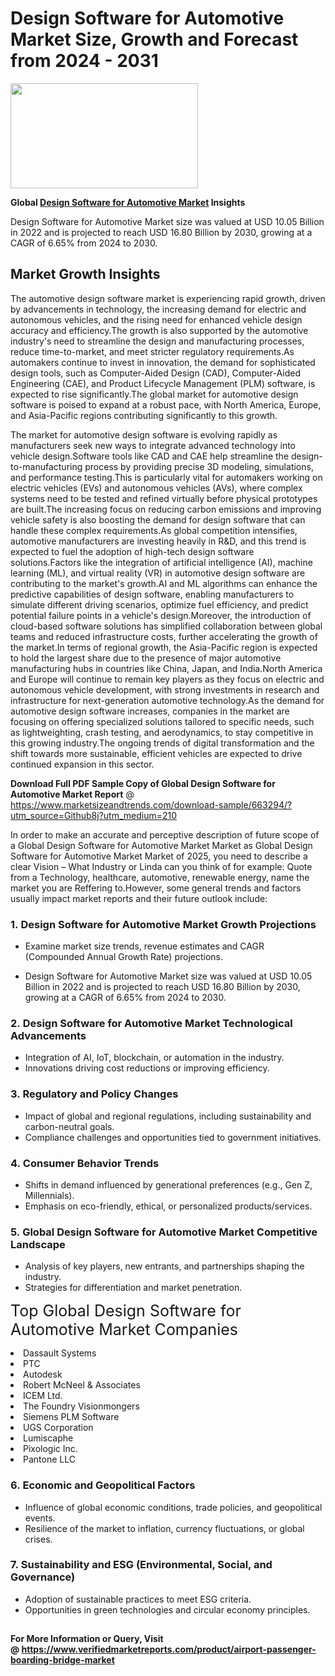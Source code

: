 <H1>Design Software for Automotive Market Size, Growth and Forecast from 2024 - 2031</H1><img class="aligncenter size-medium wp-image-584254" src="https://thirdeyenews.in/wp-content/uploads/2024/09/Global-Market-Research-300x168.jpeg" alt="" width="300" height="168" /><p><strong>Global&nbsp;<a href="https://www.marketsizeandtrends.com/download-sample/663294/?utm_source=Github8j?utm_medium=210">Design Software for Automotive Market</a> Insights</strong></p><p>Design Software for Automotive Market size was valued at USD 10.05 Billion in 2022 and is projected to reach USD 16.80 Billion by 2030, growing at a CAGR of 6.65% from 2024 to 2030.</p><p><h2>Market Growth Insights</h2> <p>The automotive design software market is experiencing rapid growth, driven by advancements in technology, the increasing demand for electric and autonomous vehicles, and the rising need for enhanced vehicle design accuracy and efficiency.The growth is also supported by the automotive industry's need to streamline the design and manufacturing processes, reduce time-to-market, and meet stricter regulatory requirements.As automakers continue to invest in innovation, the demand for sophisticated design tools, such as Computer-Aided Design (CAD), Computer-Aided Engineering (CAE), and Product Lifecycle Management (PLM) software, is expected to rise significantly.The global market for automotive design software is poised to expand at a robust pace, with North America, Europe, and Asia-Pacific regions contributing significantly to this growth.</p> <p>The market for automotive design software is evolving rapidly as manufacturers seek new ways to integrate advanced technology into vehicle design.Software tools like CAD and CAE help streamline the design-to-manufacturing process by providing precise 3D modeling, simulations, and performance testing.This is particularly vital for automakers working on electric vehicles (EVs) and autonomous vehicles (AVs), where complex systems need to be tested and refined virtually before physical prototypes are built.The increasing focus on reducing carbon emissions and improving vehicle safety is also boosting the demand for design software that can handle these complex requirements.As global competition intensifies, automotive manufacturers are investing heavily in R&D, and this trend is expected to fuel the adoption of high-tech design software solutions.Factors like the integration of artificial intelligence (AI), machine learning (ML), and virtual reality (VR) in automotive design software are contributing to the market's growth.AI and ML algorithms can enhance the predictive capabilities of design software, enabling manufacturers to simulate different driving scenarios, optimize fuel efficiency, and predict potential failure points in a vehicle's design.Moreover, the introduction of cloud-based software solutions has simplified collaboration between global teams and reduced infrastructure costs, further accelerating the growth of the market.In terms of regional growth, the Asia-Pacific region is expected to hold the largest share due to the presence of major automotive manufacturing hubs in countries like China, Japan, and India.North America and Europe will continue to remain key players as they focus on electric and autonomous vehicle development, with strong investments in research and infrastructure for next-generation automotive technology.As the demand for automotive design software increases, companies in the market are focusing on offering specialized solutions tailored to specific needs, such as lightweighting, crash testing, and aerodynamics, to stay competitive in this growing industry.The ongoing trends of digital transformation and the shift towards more sustainable, efficient vehicles are expected to drive continued expansion in this sector.<p><span class=""><strong>Download Full PDF Sample Copy of Global Design Software for Automotive Market Report</strong> @ <a href="https://www.marketsizeandtrends.com/download-sample/663294/?utm_source=Github8j?utm_medium=210" target="_blank">https://www.marketsizeandtrends.com/download-sample/663294/?utm_source=Github8j?utm_medium=210</a></span></p><p>In order to make an accurate and perceptive description of future scope of a Global&nbsp;Design Software for Automotive Market Market as Global&nbsp;Design Software for Automotive Market Market of 2025, you need to describe a clear Vision &ndash; What Industry or Linda can you think of for example: Quote from a Technology, healthcare, automotive, renewable energy, name the market you are Reffering to.However, some general trends and factors usually impact market reports and their future outlook include:</p><h3>1.&nbsp;<strong>Design Software for Automotive Market Growth Projections</strong></h3><ul><li>Examine market size trends, revenue estimates and CAGR (Compounded Annual Growth Rate) projections.</li><li><p>Design Software for Automotive Market size was valued at USD 10.05 Billion in 2022 and is projected to reach USD 16.80 Billion by 2030, growing at a CAGR of 6.65% from 2024 to 2030.</p></li></ul><h3>2.&nbsp;<strong>Design Software for Automotive Market Technological Advancements</strong></h3><ul><li>Integration of AI, IoT, blockchain, or automation in the industry.</li><li>Innovations driving cost reductions or improving efficiency.</li></ul><h3>3.&nbsp;<strong>Regulatory and Policy Changes</strong></h3><ul><li>Impact of global and regional regulations, including sustainability and carbon-neutral goals.</li><li>Compliance challenges and opportunities tied to government initiatives.</li></ul><h3>4.&nbsp;<strong>Consumer Behavior Trends</strong></h3><ul><li>Shifts in demand influenced by generational preferences (e.g., Gen Z, Millennials).</li><li>Emphasis on eco-friendly, ethical, or personalized products/services.</li></ul><h3>5.&nbsp;<strong>Global Design Software for Automotive Market Competitive Landscape</strong></h3><ul><li>Analysis of key players, new entrants, and partnerships shaping the industry.</li><li>Strategies for differentiation and market penetration.</li></ul><p data-pm-slice="1 1 []"><span style="color: inherit; font-family: inherit; font-size: 25px;">Top Global Design Software for Automotive Market Companies</span></p><div class="" data-test-id=""><p><li>Dassault Systems</li><li> PTC</li><li> Autodesk</li><li> Robert McNeel & Associates</li><li> ICEM Ltd.</li><li> The Foundry Visionmongers</li><li> Siemens PLM Software</li><li> UGS Corporation</li><li> Lumiscaphe</li><li> Pixologic Inc.</li><li> Pantone LLC</li></p></div><h3>6.&nbsp;<strong>Economic and Geopolitical Factors</strong></h3><ul><li>Influence of global economic conditions, trade policies, and geopolitical events.</li><li>Resilience of the market to inflation, currency fluctuations, or global crises.</li></ul><h3>7.&nbsp;<strong>Sustainability and ESG (Environmental, Social, and Governance)</strong></h3><ul><li>Adoption of sustainable practices to meet ESG criteria.</li><li>Opportunities in green technologies and circular economy principles.</li></ul><h2><strong style="font-size: 14px;">For More Information or Query, Visit @&nbsp;</strong><a style="background-color: #ffffff; font-size: 14px;" href="https://www.marketsizeandtrends.com/report/design-software-for-automotive-market/" target="_blank">https://www.verifiedmarketreports.com/product/airport-passenger-boarding-bridge-market</a></h2>